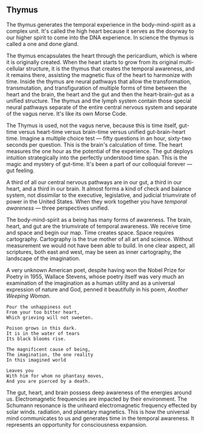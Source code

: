 ##   Thymus

The thymus generates the temporal experience in the body-mind-spirit as a complex unit.
It's called the high heart because it serves as the doorway to our higher spirit to come into the DNA experience.
In science the thymus is called a one and done gland.

The thymus encapsulates the heart through the pericardium,
which is where it is originally created.
When the heart starts to grow from its original multi-cellular structure,
it is the thymus that creates the temporal awareness,
and it remains there,
assisting the magnetic flux of the heart to harmonize with time.
Inside the thymus are neural pathways that allow the transformation,
transmutation,
and transfiguration of multiple forms of time between the heart and the brain,
the heart and the gut and then the heart-brain-gut as a unified structure.
The thymus and the lymph system contain those special neural pathways separate of the entire central nervous system and separate of the vagus nerve.
It's like its own Morse Code.



The Thymus is used,
not the vagus nerve,
because this is time itself,
gut-time versus heart-time versus brain-time versus unified gut-brain-heart time.
Imagine a multiple choice test
&mdash;
fifty questions in an hour,
sixty-two seconds per question.
This is the brain's calculation of time.
The heart measures the one hour as the potential of the experience.
The gut deploys intuition strategically into the perfectly understood time span.
This is the magic and mystery of gut-time.
It's been a part of our colloquial forever
&mdash;
gut feeling.


A third of all our central nervous pathways are in our gut,
a third in our heart,
and a third in our brain.
It almost forms a kind of check and balance system,
not dissimilar to the executive,
legislative,
and judicial triumvirate of power in the United States.
When they work together you have *temporal awareness*
&mdash;
three perspectives unified.


The body-mind-spirit as a being has many forms of awareness.
The brain,
heart,
and gut are the triumvirate of temporal awareness.
We receive time and space and begin our map.
Time creates space.
Space requires cartography.
Cartography is the true mother of all art and science.
Without measurement we would not have been able to build.
In one clear aspect,
all scriptures,
both east and west,
may be seen as inner cartography,
the landscape of the imagination.


A very unknown American poet,
despite having won the Nobel Prize for Poetry in 1955,
Wallace Stevens,
whose poetry itself was very much an examination of the imagination as a human utility and as a universal expression of nature and God,
penned it beautifully in his poem,
*Another Weeping Woman*.


```
Pour the unhappiness out
From your too bitter heart,
Which grieving will not sweeten.

Poison grows in this dark.
It is in the water of tears
Its black blooms rise.

The magnificent cause of being,
The imagination, the one reality
In this imagined world

Leaves you
With him for whom no phantasy moves,
And you are pierced by a death.
```



The gut,
heart,
and brain possess deep awareness of the energies around us.
Electromagnetic frequencies are impacted by their environment.
The Schumann resonance is the unheard electromagnetic frequency effected by solar winds.
radiation,
and planetary magnetics.
This is how the universal mind communicates to us and generates time in the temporal awareness.
It represents an opportunity for consciousness expansion.
